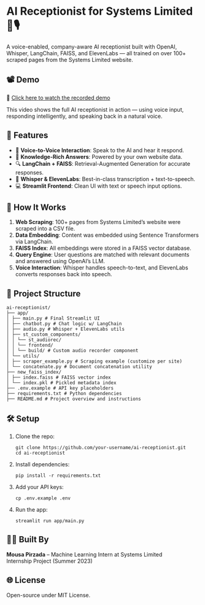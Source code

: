 # AI Receptionist for Systems Limited 🧠🎙️

A voice-enabled, company-aware AI receptionist built with OpenAI, Whisper, LangChain, FAISS, and ElevenLabs — all trained on over 100+ scraped pages from the Systems Limited website.

## 📽️ Demo

🎥 [Click here to watch the recorded demo](https://drive.google.com/file/d/1JInIiivD3RBrqDqMrg24oT3hcPp_cvXB/view)

This video shows the full AI receptionist in action — using voice input, responding intelligently, and speaking back in a natural voice.

## 🚀 Features

- 🎤 **Voice-to-Voice Interaction**: Speak to the AI and hear it respond.
- 🧠 **Knowledge-Rich Answers**: Powered by your own website data.
- 🔍 **LangChain + FAISS**: Retrieval-Augmented Generation for accurate responses.
- 🧾 **Whisper & ElevenLabs**: Best-in-class transcription + text-to-speech.
- 💻 **Streamlit Frontend**: Clean UI with text or speech input options.

## 🧩 How It Works

1. **Web Scraping**: 100+ pages from Systems Limited’s website were scraped into a CSV file.
2. **Data Embedding**: Content was embedded using Sentence Transformers via LangChain.
3. **FAISS Index**: All embeddings were stored in a FAISS vector database.
4. **Query Engine**: User questions are matched with relevant documents and answered using OpenAI’s LLM.
5. **Voice Interaction**: Whisper handles speech-to-text, and ElevenLabs converts responses back into speech.

## 📁 Project Structure

```
ai-receptionist/
├── app/
│ ├── main.py # Final Streamlit UI
│ ├── chatbot.py # Chat logic w/ LangChain
│ ├── audio.py # Whisper + ElevenLabs utils
│ ├── st_custom_components/
│ │ └── st_audiorec/
│ │ └── frontend/
│ │ └── build/ # Custom audio recorder component
│ └── utils/
│ ├── scraper_example.py # Scraping example (customize per site)
│ └── concatenate.py # Document concatenation utility
├── new_faiss_index/
│ ├── index.faiss # FAISS vector index
│ └── index.pkl # Pickled metadata index
├── .env.example # API key placeholders
├── requirements.txt # Python dependencies
├── README.md # Project overview and instructions
```

## 🛠️ Setup

1. Clone the repo:
   ```
   git clone https://github.com/your-username/ai-receptionist.git
   cd ai-receptionist
   ```

2. Install dependencies:
   ```
   pip install -r requirements.txt
   ```

3. Add your API keys:
   ```
   cp .env.example .env
   ```

4. Run the app:
   ```
   streamlit run app/main.py
   ```

## 👨‍💻 Built By

**Mousa Pirzada** – Machine Learning Intern at Systems Limited  
Internship Project (Summer 2023)

## 🌐 License

Open-source under MIT License.
